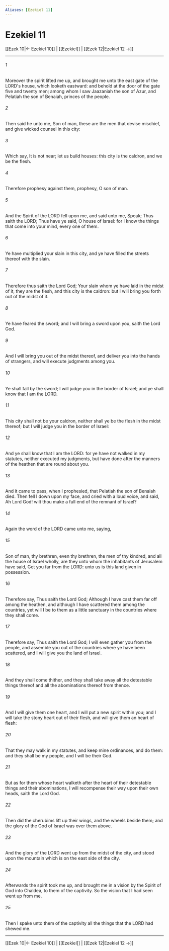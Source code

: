 ```yaml
---
Aliases: [Ezekiel 11]
---
```

# Ezekiel 11

[[Ezek 10|← Ezekiel 10]] | [[Ezekiel]] | [[Ezek 12|Ezekiel 12 →]]
***



###### 1 
Moreover the spirit lifted me up, and brought me unto the east gate of the LORD's house, which looketh eastward: and behold at the door of the gate five and twenty men; among whom I saw Jaazaniah the son of Azur, and Pelatiah the son of Benaiah, princes of the people. 

###### 2 
Then said he unto me, Son of man, these are the men that devise mischief, and give wicked counsel in this city: 

###### 3 
Which say, It is not near; let us build houses: this city is the caldron, and we be the flesh. 

###### 4 
Therefore prophesy against them, prophesy, O son of man. 

###### 5 
And the Spirit of the LORD fell upon me, and said unto me, Speak; Thus saith the LORD; Thus have ye said, O house of Israel: for I know the things that come into your mind, every one of them. 

###### 6 
Ye have multiplied your slain in this city, and ye have filled the streets thereof with the slain. 

###### 7 
Therefore thus saith the Lord God; Your slain whom ye have laid in the midst of it, they are the flesh, and this city is the caldron: but I will bring you forth out of the midst of it. 

###### 8 
Ye have feared the sword; and I will bring a sword upon you, saith the Lord God. 

###### 9 
And I will bring you out of the midst thereof, and deliver you into the hands of strangers, and will execute judgments among you. 

###### 10 
Ye shall fall by the sword; I will judge you in the border of Israel; and ye shall know that I am the LORD. 

###### 11 
This city shall not be your caldron, neither shall ye be the flesh in the midst thereof; but I will judge you in the border of Israel: 

###### 12 
And ye shall know that I am the LORD: for ye have not walked in my statutes, neither executed my judgments, but have done after the manners of the heathen that are round about you. 

###### 13 
And it came to pass, when I prophesied, that Pelatiah the son of Benaiah died. Then fell I down upon my face, and cried with a loud voice, and said, Ah Lord God! wilt thou make a full end of the remnant of Israel? 

###### 14 
Again the word of the LORD came unto me, saying, 

###### 15 
Son of man, thy brethren, even thy brethren, the men of thy kindred, and all the house of Israel wholly, are they unto whom the inhabitants of Jerusalem have said, Get you far from the LORD: unto us is this land given in possession. 

###### 16 
Therefore say, Thus saith the Lord God; Although I have cast them far off among the heathen, and although I have scattered them among the countries, yet will I be to them as a little sanctuary in the countries where they shall come. 

###### 17 
Therefore say, Thus saith the Lord God; I will even gather you from the people, and assemble you out of the countries where ye have been scattered, and I will give you the land of Israel. 

###### 18 
And they shall come thither, and they shall take away all the detestable things thereof and all the abominations thereof from thence. 

###### 19 
And I will give them one heart, and I will put a new spirit within you; and I will take the stony heart out of their flesh, and will give them an heart of flesh: 

###### 20 
That they may walk in my statutes, and keep mine ordinances, and do them: and they shall be my people, and I will be their God. 

###### 21 
But as for them whose heart walketh after the heart of their detestable things and their abominations, I will recompense their way upon their own heads, saith the Lord God. 

###### 22 
Then did the cherubims lift up their wings, and the wheels beside them; and the glory of the God of Israel was over them above. 

###### 23 
And the glory of the LORD went up from the midst of the city, and stood upon the mountain which is on the east side of the city. 

###### 24 
Afterwards the spirit took me up, and brought me in a vision by the Spirit of God into Chaldea, to them of the captivity. So the vision that I had seen went up from me. 

###### 25 
Then I spake unto them of the captivity all the things that the LORD had shewed me.

***
[[Ezek 10|← Ezekiel 10]] | [[Ezekiel]] | [[Ezek 12|Ezekiel 12 →]]
